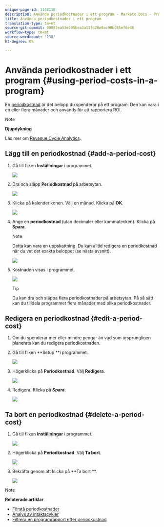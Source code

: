 ```yaml
---
unique-page-id: 1147118
description: Använda periodkostnader i ett program - Marketo Docs - Produktdokumentation
title: Använda periodkostnader i ett program
translation-type: tm+mt
source-git-commit: 00887ea53e395bea3a11fd28e0ac98b085ef6ed8
workflow-type: tm+mt
source-wordcount: '238'
ht-degree: 0%

---
```



# Använda periodkostnader i ett program {#using-period-costs-in-a-program}

En [periodkostnad](understanding-period-costs.md) är det belopp du spenderar på ett program. Den kan vara i en eller flera månader och används för att rapportera ROI.

>[!NOTE]
>
>**Djupdykning**
>
> Läs mer om [Revenue Cycle Analytics](http://docs.marketo.com/display/docs/revenue+cycle+analytics).

## Lägg till en periodkostnad  {#add-a-period-cost}

1. Gå till fliken **Inställningar** i programmet.

   ![](assets/image2014-9-18-12-3a9-3a46.png)

1. Dra och släpp **Periodkostnad** på arbetsytan.

   ![](assets/image2014-9-18-12-3a9-3a57.png)

1. Klicka på kalenderikonen. Välj en månad. Klicka på **OK**.

   ![](assets/image2014-9-18-12-3a10-3a13.png)

1. Ange en **periodkostnad** (utan decimaler eller kommatecken). Klicka på **Spara**.

   >[!NOTE]
   >
   >Detta kan vara en uppskattning. Du kan alltid redigera en periodkostnad när du vet det exakta beloppet (se nästa avsnitt).

   ![](assets/image2016-4-1-8-3a54-3a30.png)

1. Kostnaden visas i programmet.

   ![](assets/image2016-4-1-8-3a56-3a49.png)

   >[!TIP]
   >
   >Du kan dra och släppa flera periodkostnader på arbetsytan. På så sätt kan du tilldela programmet flera månader med olika periodkostnader.

## Redigera en periodkostnad {#edit-a-period-cost}

1. Om du spenderar mer eller mindre pengar än vad som ursprungligen planerats kan du redigera periodkostnaden.
1. Gå till fliken **Setup **i programmet.

   ![](assets/image2014-9-18-14-3a3-3a6.png)

1. Högerklicka på **Periodkostnad**. Välj **Redigera**.

   ![](assets/image2014-9-18-14-3a3-3a23.png)

1. Redigera. Klicka på **Spara**.

   ![](assets/image2014-9-18-14-3a3-3a41.png)

## Ta bort en periodkostnad {#delete-a-period-cost}

1. Gå till fliken **Inställningar** i programmet.

   ![](assets/image2014-9-18-14-3a4-3a11.png)

1. Högerklicka på **Periodkostnad**. Välj **Ta bort**.

   ![](assets/image2014-9-18-14-3a4-3a22.png)

1. Bekräfta genom att klicka på **Ta bort **.

   ![](assets/image2014-9-18-14-3a4-3a35.png)

>[!NOTE]
>
>**Relaterade artiklar**
>
>* [Förstå periodkostnader](understanding-period-costs.md)
>* [Analys av intäktscykler](http://docs.marketo.com/display/docs/revenue+cycle+analytics)
>* [Filtrera en programrapport efter periodkostnad](../../../../product-docs/core-marketo-concepts/programs/program-performance-report/filter-a-program-report-by-period-cost.md)

>



